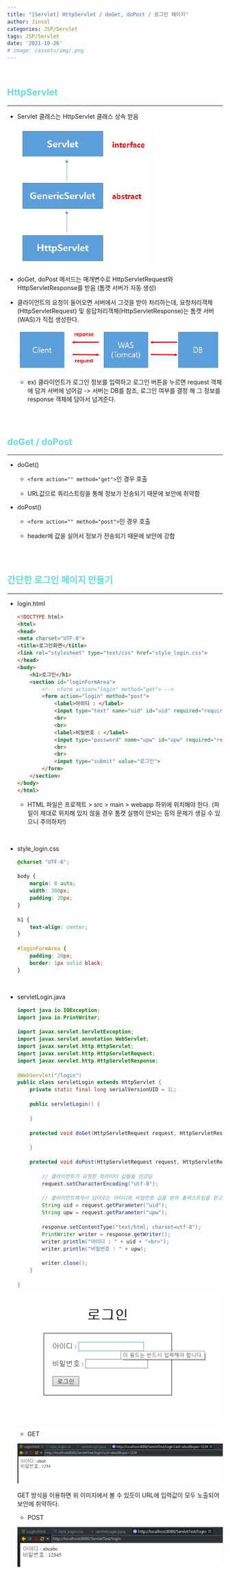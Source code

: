 ```yaml
---
title: "[Servlet] HttpServlet / doGet, doPost / 로그인 페이지"
author: Jinsol
categories: JSP/Servlet
tags: JSP/Servlet
date: '2021-10-26'
# image: /assets/img/.png
---
```


<br>

## <span style="color:#69DADB">HttpServlet</span>
<hr>

- Servlet 클래스는 HttpServlet 클래스 상속 받음

    ![](/assets/img/servlet_http.PNG)

- doGet, doPost 메서드는 매개변수로 HttpServletRequest와 HttpServletResponse를 받음 (톰캣 서버가 자동 생성)

- 클라이언트의 요청이 들어오면 서버에서 그것을 받아 처리하는데, 요청처리객체(HttpServletRequest) 및 응답처리객체(HttpServletResponse)는 톰캣 서버(WAS)가 직접 생성한다.

    ![](/assets/img/servlet_http2.PNG)

    - ex) 클라이언트가 로그인 정보를 입력하고 로그인 버튼을 누르면 request 객체에 담겨 서버에 넘어감 -> 서버는 DB를 참조, 로그인 여부를 결정 해 그 정보를 response 객체에 담아서 넘겨준다.

<br><br>

## <span style="color:#69DADB">doGet / doPost</span>
<hr>

- doGet()

    - `<form action="" method="get">`인 경우 호출

    - URL값으로 쿼리스트링을 통해 정보가 전송되기 때문에 보안에 취약함

- doPost()

    - `<form action="" method="post">`인 경우 호출

    - header에 값을 실어서 정보가 전송되기 때문에 보안에 강함


<br><br>

## <span style="color:#69DADB">간단한 로그인 페이지 만들기</span>
<hr>

- login.html

    ```html
    <!DOCTYPE html>
    <html>
    <head>
    <meta charset="UTF-8">
    <title>로그인화면</title>
    <link rel="stylesheet" type="text/css" href="style_login.css">
    </head>
    <body>
        <h1>로그인</h1>
        <section id="loginFormArea">
            <!-- <form action="login" method="get"> -->
            <form action="login" method="post">
                <label>아이디 : </label>
                <input type="text" name="uid" id="uid" required="required">
                <br>
                <br>
                <label>비밀번호 : </label>
                <input type="password" name="upw" id="upw" required="required">
                <br>
                <br>
                <input type="submit" value="로그인">
            </form>
        </section>
    </body>
    </html>
    ```

    - HTML 파일은 프로젝트 > src > main > webapp 하위에 위치해야 한다. (파일이 제대로 위치해 있지 않을 경우 톰캣 실행이 안되는 등의 문제가 생길 수 있으니 주의하자!)

<br>

- style_login.css

    ```css
    @charset "UTF-8";

    body {
        margin: 0 auto;
        width: 300px;
        padding: 20px;
    }

    h1 {
        text-align: center;
    }

    #loginFormArea {
        padding: 20px;
        border: 1px solid black;
    }
    ```

<br>

- servletLogin.java

    ```java
    import java.io.IOException;
    import java.io.PrintWriter;

    import javax.servlet.ServletException;
    import javax.servlet.annotation.WebServlet;
    import javax.servlet.http.HttpServlet;
    import javax.servlet.http.HttpServletRequest;
    import javax.servlet.http.HttpServletResponse;

    @WebServlet("/login")
    public class servletLogin extends HttpServlet {
        private static final long serialVersionUID = 1L;

        public servletLogin() {

        }

        protected void doGet(HttpServletRequest request, HttpServletResponse response) throws ServletException, IOException {

        }

        protected void doPost(HttpServletRequest request, HttpServletResponse response) throws ServletException, IOException {
            
            // 클라이언트가 요청한 파라미터 값들을 인코딩
            request.setCharacterEncoding("utf-8");
            
            // 클라이언트에게서 넘어오는 아이디와 비밀번호 값을 받아 출력스트림을 얻고 화면에 뿌리기
            String uid = request.getParameter("uid");
            String upw = request.getParameter("upw");
            
            response.setContentType("text/html; charset=utf-8");
            PrintWriter writer = response.getWriter();
            writer.println("아이디 : " + uid + "<br>");
            writer.println("비밀번호 : " + upw);
            
            writer.close(); 
        }

    }
    ```

    ![](/assets/img/servlet_login.PNG)

    - GET
    
    ![](/assets/img/servlet_login2.PNG)

    GET 방식을 이용하면 위 이미지에서 볼 수 있듯이 URL에 입력값이 모두 노출되어 보안에 취약하다.

    - POST

    ![](/assets/img/servlet_login3.PNG)


    
